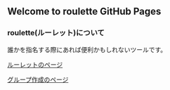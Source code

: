 ## Welcome to roulette GitHub Pages

### roulette(ルーレット)について

誰かを指名する際にあれば便利かもしれないツールです。

[ルーレットのページ](https://nabe20180127.github.io/roulette/roulette.html)

[グループ作成のページ](https://nabe20180127.github.io/roulette/groups.html)

